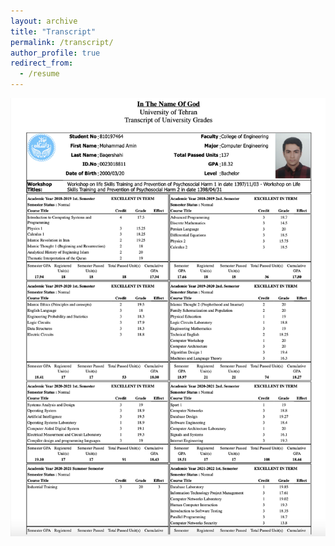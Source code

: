 ```yaml
---
layout: archive
title: "Transcript"
permalink: /transcript/
author_profile: true
redirect_from:
  - /resume
---
```


![alt text](https://github.com/aminb7/aminb7.github.io/blob/master/images/transcript1.png)
<!-- <embed src="/files/transcript.pdf" width="100%" height="100%" type="application/pdf"> -->
